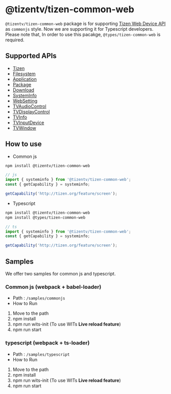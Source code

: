 # @tizentv/tizen-common-web

`@tizentv/tizen-common-web` package is for supporting [Tizen Web Device API](https://developer.samsung.com/smarttv/develop/api-references/tizen-web-device-api-references.html) as `commonjs` style.
Now we are supporting it for Typescript developers.
Please note that, In order to use this pacakge, `@types/tizen-common-web` is required.

## Supported APIs

-   [Tizen](https://developer.samsung.com/smarttv/develop/api-references/tizen-web-device-api-references/tizen-api.html)
-   [Filesystem](https://developer.samsung.com/smarttv/develop/api-references/tizen-web-device-api-references/filesystem-api.html)
-   [Application](https://developer.samsung.com/smarttv/develop/api-references/tizen-web-device-api-references/application-api.html)
-   [Package](https://developer.samsung.com/smarttv/develop/api-references/tizen-web-device-api-references/package-api.html)
-   [Download](https://developer.samsung.com/smarttv/develop/api-references/tizen-web-device-api-references/download-api.html)
-   [SystemInfo](https://developer.samsung.com/smarttv/develop/api-references/tizen-web-device-api-references/systeminfo-api.html)
-   [WebSetting](https://developer.samsung.com/smarttv/develop/api-references/tizen-web-device-api-references/websetting-api.html)
-   [TVAudioControl](https://developer.samsung.com/smarttv/develop/api-references/tizen-web-device-api-references/tvaudiocontrol-api.html)
-   [TVDisplayControl](https://developer.samsung.com/smarttv/develop/api-references/tizen-web-device-api-references/tvdisplaycontrol-api.html)
-   [TVInfo](https://developer.samsung.com/smarttv/develop/api-references/tizen-web-device-api-references/tvinfo-api.html)
-   [TVInputDevice](https://developer.samsung.com/smarttv/develop/api-references/tizen-web-device-api-references/tvinputdevice-api.html)
-   [TVWindow](https://developer.samsung.com/smarttv/develop/api-references/tizen-web-device-api-references/tvwindow-api.html)

## How to use

-   Common js

```sh
npm install @tizentv/tizen-common-web
```

```js
// js
import { systeminfo } from '@tizentv/tizen-common-web';
const { getCapability } = systeminfo;

getCapability('http://tizen.org/feature/screen');
```

-   Typescript

```sh
npm install @tizentv/tizen-common-web
npm install @types/tizen-common-web
```

```ts
// ts
import { systeminfo } from '@tizentv/tizen-common-web';
const { getCapability } = systeminfo;

getCapability('http://tizen.org/feature/screen');
```

## Samples

We offer two samples for common js and typescript.

### Common js (webpack + babel-loader)

-   Path : `/samples/commonjs`
-   How to Run

1. Move to the path
2. npm install
3. npm run wits-init (To use WITs **Live reload feature**)
4. npm run start

### typescript (webpack + ts-loader)

-   Path : `/samples/typescript`
-   How to Run

1. Move to the path
2. npm install
3. npm run wits-init (To use WITs **Live reload feature**)
4. npm run start
